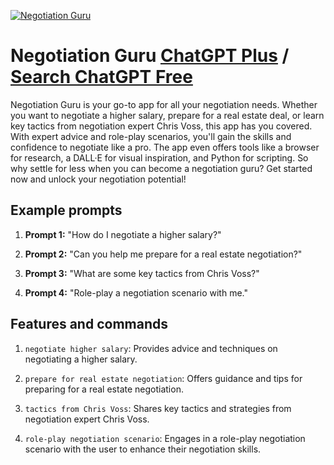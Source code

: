 
[![Negotiation Guru](https://files.oaiusercontent.com/file-HFKyw4t42tnuv0xQirqvg40Q?se=2123-10-17T12%3A49%3A03Z&sp=r&sv=2021-08-06&sr=b&rscc=max-age%3D31536000%2C%20immutable&rscd=attachment%3B%20filename%3D5f55c0a1-5af0-4e06-8721-a1c4942111df.png&sig=NtRCvpaZ317jDt7%2BMnG7DscKrqjyahZnPdwvAZg649Y%3D)](https://chat.openai.com/g/g-wfBlzPZi9-negotiation-guru)

# Negotiation Guru [ChatGPT Plus](https://chat.openai.com/g/g-wfBlzPZi9-negotiation-guru) / [Search ChatGPT Free](https://gptcall.net/index.html#/?search=Negotiation%20Guru)

Negotiation Guru is your go-to app for all your negotiation needs. Whether you want to negotiate a higher salary, prepare for a real estate deal, or learn key tactics from negotiation expert Chris Voss, this app has you covered. With expert advice and role-play scenarios, you'll gain the skills and confidence to negotiate like a pro. The app even offers tools like a browser for research, a DALL·E for visual inspiration, and Python for scripting. So why settle for less when you can become a negotiation guru? Get started now and unlock your negotiation potential!

## Example prompts

1. **Prompt 1:** "How do I negotiate a higher salary?"

2. **Prompt 2:** "Can you help me prepare for a real estate negotiation?"

3. **Prompt 3:** "What are some key tactics from Chris Voss?"

4. **Prompt 4:** "Role-play a negotiation scenario with me."

## Features and commands

1. `negotiate higher salary`: Provides advice and techniques on negotiating a higher salary.

2. `prepare for real estate negotiation`: Offers guidance and tips for preparing for a real estate negotiation.

3. `tactics from Chris Voss`: Shares key tactics and strategies from negotiation expert Chris Voss.

4. `role-play negotiation scenario`: Engages in a role-play negotiation scenario with the user to enhance their negotiation skills.


